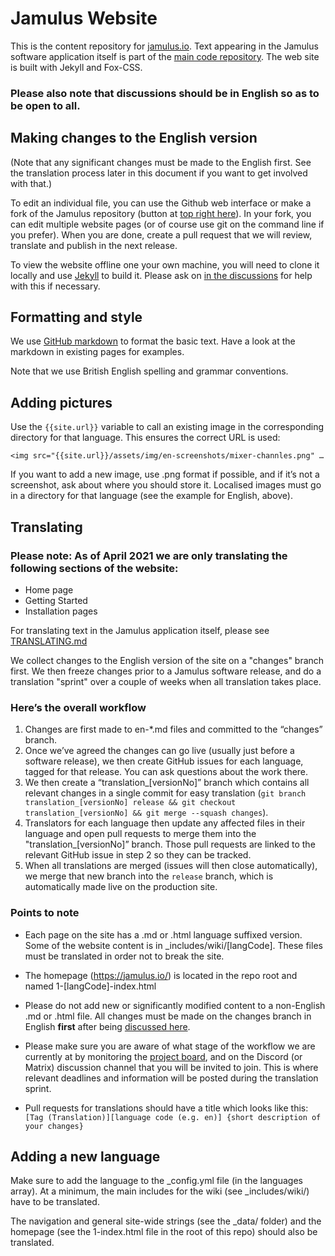 # Jamulus Website

This is the content repository for [jamulus.io](https://jamulus.io). Text appearing in the Jamulus software application itself is part of the [main code repository](https://github.com/jamulussoftware/jamulus). The web site is built with Jekyll and Fox-CSS.

### Please also note that discussions should be in English so as to be open to all. 

## Making changes to the English version

(Note that any significant changes must be made to the English first. See the translation process later in this document if you want to get involved with that.)

To edit an individual file, you can use the Github web interface or make a fork of the Jamulus repository (button at [top right here](https://github.com/jamulussoftware/jamuluswebsite)). In your fork, you can edit multiple website pages (or of course use git on the command line if you prefer). When you are done, create a pull request that we will review, translate and publish in the next release.

To view the website offline one your own machine, you will need to clone it locally and use [Jekyll](https://jekyllrb.com/) to build it. Please ask on [in the discussions](https://github.com/jamulussoftware/jamulus/discussions) for help with this if necessary.

## Formatting and style

We use [GitHub markdown](https://guides.github.com/features/mastering-markdown/) to format the basic text. Have a look at the markdown in existing pages for examples. 

Note that we use British English spelling and grammar conventions. 

## Adding pictures

Use the `{{site.url}}` variable to call an existing image in the corresponding directory for that language. This ensures the correct URL is used:

`<img src="{{site.url}}/assets/img/en-screenshots/mixer-channles.png" …` 

If you want to add a new image, use .png format if possible, and if it’s not a screenshot, ask about where you should store it. Localised images must go in a directory for that language (see the example for English, above).


## Translating

### Please note: As of April 2021 we are only translating the following sections of the website:

- Home page
- Getting Started
- Installation pages

For translating text in the Jamulus application itself, please see [TRANSLATING.md](https://github.com/jamulussoftware/jamulus/blob/master/TRANSLATING.md)

We collect changes to the English version of the site on a "changes" branch first. We then freeze changes prior to a Jamulus software release, and do a translation "sprint" over a couple of weeks when all translation takes place.

### Here’s the overall workflow

1. Changes are first made to en-*.md files and committed to the “changes” branch.
1. Once we’ve agreed the changes can go live (usually just before a software release), we then create GitHub issues for each language, tagged for that release. You can ask questions about the work there.
1. We then create a “translation_[versionNo]” branch which contains all relevant changes in a single commit for easy translation (`git branch translation_[versionNo] release && git checkout translation_[versionNo] && git merge --squash changes`).
1. Translators for each language then update any affected files in their language and open pull requests to merge them into the "translation_[versionNo]” branch. Those pull requests are linked to the relevant GitHub issue in step 2 so they can be tracked.
1. When all translations are merged (issues will then close automatically), we merge that new branch into the `release` branch, which is automatically made live on the production site.

### Points to note

- Each page on the site has a .md or .html language suffixed version.  Some of the website content is in \_includes/wiki/[langCode]. These files must be translated in order not to break the site. 

- The homepage (https://jamulus.io/) is located in the repo root and named 1-[langCode]-index.html

- Please do not add new or significantly modified content to a non-English .md or .html file. All changes must be made on the changes branch in English **first** after being [discussed here](https://github.com/jamulussoftware/jamulus/discussions).

- Please make sure you are aware of what stage of the workflow we are currently at by monitoring the [project board](https://github.com/orgs/jamulussoftware/projects/2), and on the Discord (or Matrix) discussion channel that you will be invited to join. This is where relevant deadlines and information will be posted during the translation sprint.

- Pull requests for translations should have a title which looks like this: `[Tag (Translation)][language code (e.g. en)] {short description of your changes}`


## Adding a new language

Make sure to add the language to the \_config.yml file (in the languages array).  At a minimum, the main includes for the wiki (see \_includes/wiki/) have to be translated.

The navigation and general site-wide strings (see the \_data/ folder) and the homepage (see the 1-index.html file in the root of this repo) should also be translated.
